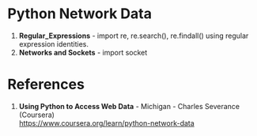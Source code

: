 #  Python Network Data

1.  **Regular_Expressions**  - import re, re.search(), re.findall() using regular expression identities.  
2.  **Networks and Sockets**  - import socket 

#  References
1.  **Using Python to Access Web Data** - Michigan - Charles Severance (Coursera)   
	https://www.coursera.org/learn/python-network-data
